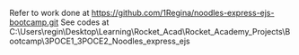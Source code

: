 Refer to work done at https://github.com/1Regina/noodles-express-ejs-bootcamp.git
See codes at C:\Users\regin\Desktop\Learning\Rocket_Acad\Rocket_Academy_Projects\Bootcamp\3POCE1_3POCE2_Noodles_express_ejs 